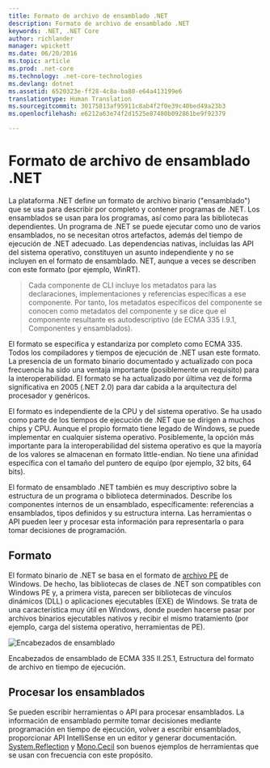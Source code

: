 ```yaml
---
title: Formato de archivo de ensamblado .NET
description: Formato de archivo de ensamblado .NET
keywords: .NET, .NET Core
author: richlander
manager: wpickett
ms.date: 06/20/2016
ms.topic: article
ms.prod: .net-core
ms.technology: .net-core-technologies
ms.devlang: dotnet
ms.assetid: 6520323e-ff28-4c8a-ba80-e64a413199e6
translationtype: Human Translation
ms.sourcegitcommit: 30175813af95911c8ab4f2f0e39c40bed49a23b3
ms.openlocfilehash: e6212a63e74f2d1525e87480b092861be9f92379

---
```


# <a name="net-assembly-file-format"></a>Formato de archivo de ensamblado .NET

La plataforma .NET define un formato de archivo binario ("ensamblado") que se usa para describir por completo y contener programas de .NET. Los ensamblados se usan para los programas, así como para las bibliotecas dependientes. Un programa de .NET se puede ejecutar como uno de varios ensamblados, no se necesitan otros artefactos, además del tiempo de ejecución de .NET adecuado. Las dependencias nativas, incluidas las API del sistema operativo, constituyen un asunto independiente y no se incluyen en el formato de ensamblado. NET, aunque a veces se describen con este formato (por ejemplo, WinRT).

> Cada componente de CLI incluye los metadatos para las declaraciones, implementaciones y referencias específicas a ese componente. Por tanto, los metadatos específicos del componente se conocen como metadatos del componente y se dice que el componente resultante es autodescriptivo (de ECMA 335 I.9.1, Componentes y ensamblados).

El formato se especifica y estandariza por completo como ECMA 335. Todos los compiladores y tiempos de ejecución de .NET usan este formato. La presencia de un formato binario documentado y actualizado con poca frecuencia ha sido una ventaja importante (posiblemente un requisito) para la interoperabilidad. El formato se ha actualizado por última vez de forma significativa en 2005 (.NET 2.0) para dar cabida a la arquitectura del procesador y genéricos.

El formato es independiente de la CPU y del sistema operativo. Se ha usado como parte de los tiempos de ejecución de .NET que se dirigen a muchos chips y CPU. Aunque el propio formato tiene legado de Windows, se puede implementar en cualquier sistema operativo. Posiblemente, la opción más importante para la interoperabilidad del sistema operativo es que la mayoría de los valores se almacenan en formato little-endian. No tiene una afinidad específica con el tamaño del puntero de equipo (por ejemplo, 32 bits, 64 bits).

El formato de ensamblado .NET también es muy descriptivo sobre la estructura de un programa o biblioteca determinados. Describe los componentes internos de un ensamblado, específicamente: referencias a ensamblados, tipos definidos y su estructura interna. Las herramientas o API pueden leer y procesar esta información para representarla o para tomar decisiones de programación.

## <a name="format"></a>Formato

El formato binario de .NET se basa en el formato de [archivo PE](http://en.wikipedia.org/wiki/Portable_Executable) de Windows. De hecho, las bibliotecas de clases de .NET son compatibles con Windows PE y, a primera vista, parecen ser bibliotecas de vínculos dinámicos (DLL) o aplicaciones ejecutables (EXE) de Windows. Se trata de una característica muy útil en Windows, donde pueden hacerse pasar por archivos binarios ejecutables nativos y recibir el mismo tratamiento (por ejemplo, carga del sistema operativo, herramientas de PE).

![Encabezados de ensamblado](./media/assembly-format/assembly-headers.png)

Encabezados de ensamblado de ECMA 335 II.25.1, Estructura del formato de archivo en tiempo de ejecución.

## <a name="processing-the-assemblies"></a>Procesar los ensamblados

Se pueden escribir herramientas o API para procesar ensamblados. La información de ensamblado permite tomar decisiones mediante programación en tiempo de ejecución, volver a escribir ensamblados, proporcionar API IntelliSense en un editor y generar documentación. [System.Reflection](https://msdn.microsoft.com/library/system.reflection.aspx) y [Mono.Cecil](http://www.mono-project.com/docs/tools+libraries/libraries/Mono.Cecil/) son buenos ejemplos de herramientas que se usan con frecuencia con este propósito.



<!--HONumber=Nov16_HO3-->


